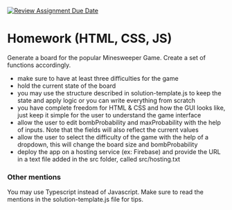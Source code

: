 [![Review Assignment Due Date](https://classroom.github.com/assets/deadline-readme-button-22041afd0340ce965d47ae6ef1cefeee28c7c493a6346c4f15d667ab976d596c.svg)](https://classroom.github.com/a/AJkW8Vu8)
# Homework (HTML, CSS, JS)

Generate a board for the popular Minesweeper Game. Create a set of functions accordingly.

* make sure to have at least three difficulties for the game
* hold the current state of the board
* you may use the structure described in solution-template.js to keep the state and apply logic or you can write everything from scratch
* you have complete freedom for HTML & CSS and how the GUI looks like, just keep it simple for the user to understand the game interface
* allow the user to edit bombProbability and maxProbability with the help of inputs. Note that the fields will also reflect the current values
* allow the user to select the difficulty of the game with the help of a dropdown, this will change the board size and bombProbability
* deploy the app on a hosting service (ex: Firebase) and provide the URL in a text file added in the src folder, called src/hosting.txt

### Other mentions

You may use Typescript instead of Javascript.
Make sure to read the mentions in the solution-template.js file for tips.
